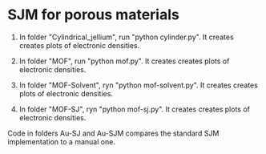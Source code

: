 # SJM for porous materials

1) In folder "Cylindrical_jellium", run "python cylinder.py". It creates creates plots of electronic densities.

2) In folder "MOF", run "python mof.py".  It creates creates plots of electronic densities.

3) In folder "MOF-Solvent", ryn "python mof-solvent.py".  It creates creates plots of electronic densities.

4) In folder "MOF-SJ", ryn "python mof-sj.py".  It creates creates plots of electronic densities.

Code in folders Au-SJ and Au-SJM compares the standard SJM implementation to a manual one.
